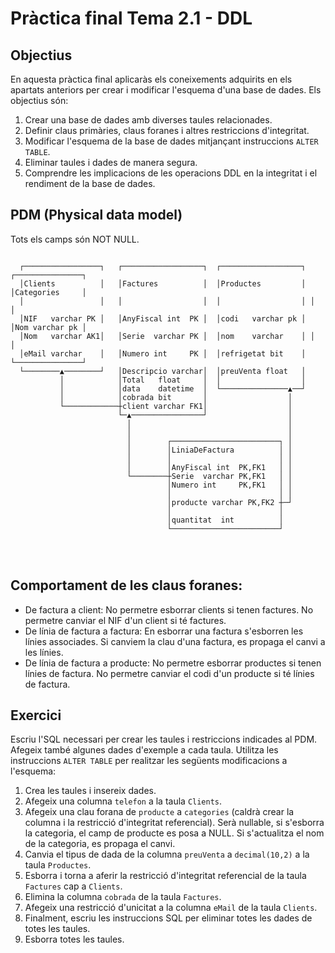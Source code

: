# Pràctica final Tema 2.1 - DDL

## Objectius

En aquesta pràctica final aplicaràs els coneixements adquirits en els apartats anteriors per crear i modificar l'esquema d'una base de dades. Els objectius són:
1. Crear una base de dades amb diverses taules relacionades.
2. Definir claus primàries, claus foranes i altres restriccions d'integritat.
3. Modificar l'esquema de la base de dades mitjançant instruccions `ALTER TABLE`.
4. Eliminar taules i dades de manera segura.
5. Comprendre les implicacions de les operacions DDL en la integritat i el rendiment de la base de dades.


## PDM (Physical data model)

Tots els camps són NOT NULL.

```text
                                                                                      
  ┌─────────────────┐   ┌──────────────────┐  ┌──────────────────┐ ┌───────────────┐  
  │Clients          │   │Factures          │  │Productes         │ │Categories     │  
  │                 │   │                  │  │                  │ │               │  
  │NIF   varchar PK │   │AnyFiscal int  PK │  │codi   varchar pk │ │Nom varchar pk │  
  │Nom   varchar AK1│   │Serie  varchar PK │  │nom    varchar    │ │               │  
  │eMail varchar    │   │Numero int     PK │  │refrigetat bit    │ └───────────────┘  
  └────────▲────────┘   │Descripcio varchar│  │preuVenta float   │                    
           │            │Total   float     │  │                  │                    
           │            │data    datetime  │  └───────────────▲──┘                    
           │            │cobrada bit       │                  │                       
           └────────────┼client varchar FK1│                  │                       
                        └─▲────────────────┘                  │                       
                          │                                   │                       
                          │                                   │                       
                          │        ┌────────────────────────┐ │                       
                          │        │LiniaDeFactura          │ │                       
                          │        │                        │ │                       
                          │        │AnyFiscal int  PK,FK1   │ │                       
                          └────────┼Serie  varchar PK,FK1   │ │                       
                                   │Numero int     PK,FK1   │ │                       
                                   │                        │ │                       
                                   │producte varchar PK,FK2 ┼─┘                       
                                   │                        │                         
                                   │quantitat  int          │                         
                                   └────────────────────────┘                         
                                                                                      
                                                                                        
                                                                  
```

## Comportament de les claus foranes:

* De factura a client: No permetre esborrar clients si tenen factures. No permetre canviar el NIF d'un client si té factures.
* De línia de factura a factura: En esborrar una factura s'esborren les línies associades. Si canviem la clau d'una factura, es propaga el canvi a les línies.
* De línia de factura a producte: No permetre esborrar productes si tenen línies de factura. No permetre canviar el codi d'un producte si té línies de factura.

## Exercici

Escriu l'SQL necessari per crear les taules i restriccions indicades al PDM. Afegeix també algunes dades d'exemple a cada taula.
Utilitza les instruccions `ALTER TABLE` per realitzar les següents modificacions a l'esquema:
1. Crea les taules i insereix dades.
2. Afegeix una columna `telefon` a la taula `Clients`.
3. Afegeix una clau forana de `producte` a `categories` (caldrà crear la columna i la restricció d'integritat referencial). Serà nullable, si s'esborra la categoria, el camp de producte es posa a NULL. Si s'actualitza el nom de la categoria, es propaga el canvi.
4. Canvia el tipus de dada de la columna `preuVenta` a `decimal(10,2)` a la taula `Productes`.
5. Esborra i torna a aferir la restricció d'integritat referencial de la taula `Factures` cap a `Clients`.
6. Elimina la columna `cobrada` de la taula `Factures`.
7. Afegeix una restricció d'unicitat a la columna `eMail` de la taula `Clients`.
8. Finalment, escriu les instruccions SQL per eliminar totes les dades de totes les taules.
9. Esborra totes les taules.

